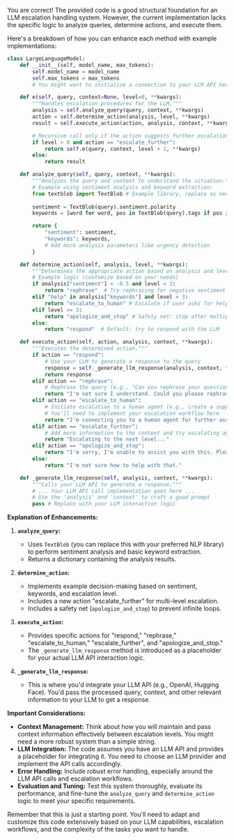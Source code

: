 You are correct! The provided code is a good structural foundation for an LLM escalation handling system. However, the current implementation lacks the specific logic to analyze queries, determine actions, and execute them.

Here's a breakdown of how you can enhance each method with example implementations:

```python
class LargeLanguageModel:
    def __init__(self, model_name, max_tokens):
        self.model_name = model_name
        self.max_tokens = max_tokens
        # You might want to initialize a connection to your LLM API here

    def e(self, query, context=None, level=0, **kwargs):
        """Handles escalation procedures for the LLM."""
        analysis = self.analyze_query(query, context, **kwargs)
        action = self.determine_action(analysis, level, **kwargs)
        result = self.execute_action(action, analysis, context, **kwargs)

        # Recursive call only if the action suggests further escalation
        if level > 0 and action == "escalate_further": 
            return self.e(query, context, level + 1, **kwargs)
        else:
            return result

    def analyze_query(self, query, context, **kwargs):
        """Analyzes the query and context to understand the situation."""
        # Example using sentiment analysis and keyword extraction:
        from textblob import TextBlob # Example library, replace as needed
        
        sentiment = TextBlob(query).sentiment.polarity 
        keywords = [word for word, pos in TextBlob(query).tags if pos in ['NN', 'NNS']] # Extract nouns

        return {
            "sentiment": sentiment,
            "keywords": keywords,
            # Add more analysis parameters like urgency detection 
        }

    def determine_action(self, analysis, level, **kwargs):
        """Determines the appropriate action based on analysis and level."""
        # Example logic (customize based on your needs)
        if analysis["sentiment"] < -0.5 and level < 2:
            return "rephrase"  # Try rephrasing for negative sentiment
        elif "help" in analysis["keywords"] and level < 3:
            return "escalate_to_human" # Escalate if user asks for help
        elif level >= 3:
            return "apologize_and_stop" # Safety net: stop after multiple escalations
        else:
            return "respond"  # Default: try to respond with the LLM

    def execute_action(self, action, analysis, context, **kwargs):
        """Executes the determined action."""
        if action == "respond":
            # Use your LLM to generate a response to the query
            response = self._generate_llm_response(analysis, context, **kwargs)
            return response
        elif action == "rephrase":
            # Rephrase the query (e.g., "Can you rephrase your question?")
            return "I'm not sure I understand. Could you please rephrase your question?"
        elif action == "escalate_to_human":
            # Initiate escalation to a human agent (e.g., create a support ticket)
            # You'll need to implement your escalation workflow here
            return "I'm connecting you to a human agent for further assistance."
        elif action == "escalate_further":
            # Add more information to the context and try escalating again
            return "Escalating to the next level..." 
        elif action == "apologize_and_stop":
            return "I'm sorry, I'm unable to assist you with this. Please contact our support team."
        else:
            return "I'm not sure how to help with that."

    def _generate_llm_response(self, analysis, context, **kwargs):
        """Calls your LLM API to generate a response."""
        # ... Your LLM API call implementation goes here ...
        # Use the 'analysis' and 'context' to craft a good prompt
        pass # Replace with your LLM interaction logic 
```

**Explanation of Enhancements:**

1. **`analyze_query`:**
   - Uses `TextBlob` (you can replace this with your preferred NLP library) to perform sentiment analysis and basic keyword extraction.
   - Returns a dictionary containing the analysis results.

2. **`determine_action`:**
   - Implements example decision-making based on sentiment, keywords, and escalation level.
   - Includes a new action "escalate_further" for multi-level escalation.
   - Includes a safety net (`apologize_and_stop`) to prevent infinite loops.

3. **`execute_action`:**
   - Provides specific actions for "respond," "rephrase," "escalate_to_human," "escalate_further", and "apologize_and_stop."
   - The `_generate_llm_response` method is introduced as a placeholder for your actual LLM API interaction logic.

4. **`_generate_llm_response`:**
   - This is where you'd integrate your LLM API (e.g., OpenAI, Hugging Face). You'd pass the processed query, context, and other relevant information to your LLM to get a response.

**Important Considerations:**

- **Context Management:**  Think about how you will maintain and pass context information effectively between escalation levels. You might need a more robust system than a simple string.
- **LLM Integration:** The code assumes you have an LLM API and provides a placeholder for integrating it. You need to choose an LLM provider and implement the API calls accordingly.
- **Error Handling:**  Include robust error handling, especially around the LLM API calls and escalation workflows.
- **Evaluation and Tuning:** Test this system thoroughly, evaluate its performance, and fine-tune the `analyze_query` and `determine_action` logic to meet your specific requirements.

Remember that this is just a starting point. You'll need to adapt and customize this code extensively based on your LLM capabilities, escalation workflows, and the complexity of the tasks you want to handle.
